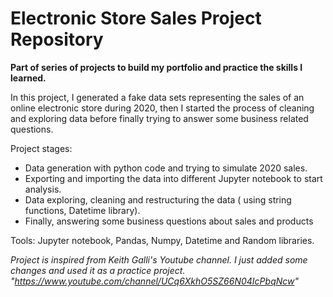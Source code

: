 

# Electronic Store Sales Project Repository


**Part of series of projects to build my portfolio and practice the skills I learned.**

In this project, I generated a fake data sets representing the sales of an online electronic store during 2020, then I started the process of cleaning and exploring data before finally trying to answer some business related questions.


Project stages:
* Data generation with python code and trying to simulate 2020 sales.
* Exporting and importing the data into different Jupyter notebook to start analysis.
* Data exploring, cleaning and restructuring the data ( using string functions, Datetime library).
* Finally, answering some business questions about sales and products


Tools: Jupyter notebook, Pandas, Numpy, Datetime and Random libraries.

*Project is inspired from Keith Galli's Youtube channel. I just added some changes and used it as a practice project.
"https://www.youtube.com/channel/UCq6XkhO5SZ66N04IcPbqNcw"*





